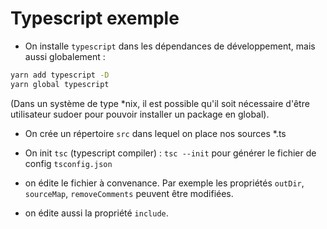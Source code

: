 # Typescript exemple

- On installe `typescript` dans les dépendances de développement, mais aussi globalement :

```bash
yarn add typescript -D
yarn global typescript
```
(Dans un système de type *nix, il est possible qu'il soit nécessaire d'être utilisateur sudoer pour pouvoir installer un package en global).

- On crée un répertoire `src` dans lequel on place nos sources *.ts

- On init `tsc` (typescript compiler) : `tsc --init` pour générer le fichier de config `tsconfig.json`

- on édite le fichier à convenance. Par exemple les propriétés `outDir`, `sourceMap`, `removeComments` peuvent être modifiées.
- on édite aussi la propriété `include`.